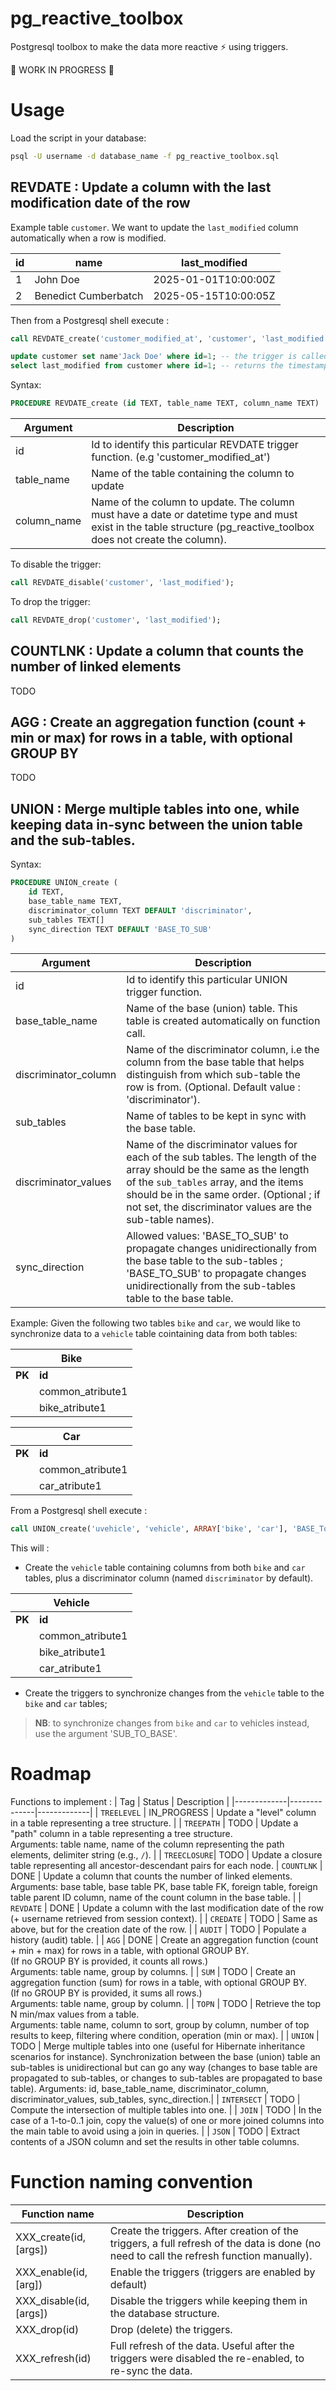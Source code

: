 # pg_reactive_toolbox
Postgresql toolbox to make the data more reactive ⚡ using triggers.

🚧 WORK IN PROGRESS 🚧

# Usage
Load the script in your database:
```bash
psql -U username -d database_name -f pg_reactive_toolbox.sql
```

## REVDATE : Update a column with the last modification date of the row

Example table ```customer```. We want to update the ```last_modified``` column automatically when a row is modified.

| id | name | last_modified |
|----------|----------|----------|
| 1  | John Doe  | 2025-01-01T10:00:00Z  |
| 2  | Benedict Cumberbatch  | 2025-05-15T10:00:05Z  |

Then from a Postgresql shell execute :
```sql
call REVDATE_create('customer_modified_at', 'customer', 'last_modified'); -- create the trigger

update customer set name'Jack Doe' where id=1; -- the trigger is called on update
select last_modified from customer where id=1; -- returns the timestamp of the update statement
```

Syntax:
```sql
PROCEDURE REVDATE_create (id TEXT, table_name TEXT, column_name TEXT)
```

| Argument         | Description |
|-------------|------ |
| id | Id to identify this particular REVDATE trigger function. (e.g 'customer_modified_at')
| table_name | Name of the table containing the column to update
| column_name | Name of the column to update. The column must have a date or datetime type and must exist in the table structure (pg_reactive_toolbox does not create the column). 



To disable the trigger:
```sql
call REVDATE_disable('customer', 'last_modified');
```

To drop the trigger:
```sql
call REVDATE_drop('customer', 'last_modified');
```

## COUNTLNK : Update a column that counts the number of linked elements

TODO

## AGG : Create an aggregation function (count + min or max) for rows in a table, with optional GROUP BY

TODO


## UNION : Merge multiple tables into one, while keeping data in-sync between the union table and the sub-tables.

Syntax:
```sql
PROCEDURE UNION_create (
    id TEXT,
    base_table_name TEXT,
    discriminator_column TEXT DEFAULT 'discriminator',
    sub_tables TEXT[]
    sync_direction TEXT DEFAULT 'BASE_TO_SUB'
)

```
| Argument         | Description |
|-------------|------ |
| id | Id to identify this particular UNION trigger function.
| base_table_name | Name of the base (union) table. This table is created automatically on function call.
| discriminator_column | Name of the discriminator column, i.e the column from the base table that helps distinguish from which sub-table the row is from. (Optional. Default value : 'discriminator').
| sub_tables | Name of tables to be kept in sync with the base table.
| discriminator_values | Name of the discriminator values for each of the sub tables. The length of the array should be the same as the length of the ```sub_tables``` array, and the items should be in the same order. (Optional ; if not set, the discriminator values are the sub-table names).
| sync_direction | Allowed values: 'BASE_TO_SUB' to propagate changes unidirectionally from the base table to the sub-tables ; 'BASE_TO_SUB' to propagate changes unidirectionally from the sub-tables table to the base table. 

Example:
Given the following two tables ```bike``` and ```car```, we would like to synchronize data to a ```vehicle``` table cointaining data from both tables:

<table>
    <thead>
        <tr>
            <th colspan="2">Bike</th>
        </tr>
    </thead>
    <tbody>
        <tr>
            <td><b>PK</b></td>
            <td><b>id</b></td>
        </tr>
        <tr>
            <td/>
            <td>common_atribute1</td>
        </tr>
        <tr>
            <td/>
            <td>bike_atribute1</td>
        </tr>
    </tbody>
</table>

<table>
    <thead>
        <tr>
            <th colspan="2">Car</th>
        </tr>
    </thead>
    <tbody>
        <tr>
            <td><b>PK</b></td>
            <td><b>id</b></td>
        </tr>
        <tr>
            <td/>
            <td>common_atribute1</td>
        </tr>
        <tr>
            <td/>
            <td>car_atribute1</td>
        </tr>
    </tbody>
</table>

From a Postgresql shell execute :
```sql
call UNION_create('uvehicle', 'vehicle', ARRAY['bike', 'car'], 'BASE_To_SUB'); -- create the trigger
```

This will :
* Create the ```vehicle``` table containing columns from both ```bike``` and ```car``` tables, plus a discriminator column (named ```discriminator``` by default).

<table>
    <thead>
        <tr>
            <th colspan="2">Vehicle</th>
        </tr>
    </thead>
    <tbody>
        <tr>
            <td><b>PK</b></td>
            <td><b>id</b></td>
        </tr>
        <tr>
            <td/>
            <td>common_atribute1</td>
        </tr>
        <tr>
            <td/>
            <td>bike_atribute1</td>
        </tr>
        <tr>
            <td/>
            <td>car_atribute1</td>
        </tr>
    </tbody>
</table>

* Create the triggers to synchronize changes from the ```vehicle``` table to the ```bike``` and ```car``` tables;

> **NB**: to synchronize changes from ```bike``` and ```car``` to vehicles instead, use the argument 'SUB_TO_BASE'.

# Roadmap
Functions to implement :
| Tag         | Status       | Description |
|-------------|--------------|-------------|
| `TREELEVEL` | IN_PROGRESS  | Update a "level" column in a table representing a tree structure. |
| `TREEPATH`  | TODO         | Update a "path" column in a table representing a tree structure.<br>Arguments: table name, name of the column representing the path elements, delimiter string (e.g., `/`). |
| `TREECLOSURE`| TODO        | Update a closure table representing all ancestor-descendant pairs for each node.
| `COUNTLNK`  | DONE         | Update a column that counts the number of linked elements.<br>Arguments: base table, base table PK, base table FK, foreign table, foreign table parent ID column, name of the count column in the base table. |
| `REVDATE`   | DONE         | Update a column with the last modification date of the row (+ username retrieved from session context). |
| `CREDATE`   | TODO         | Same as above, but for the creation date of the row. |
| `AUDIT`     | TODO         | Populate a history (audit) table. |
| `AGG`       | DONE  | Create an aggregation function (count + min + max) for rows in a table, with optional GROUP BY.<br>(If no GROUP BY is provided, it counts all rows.)<br>Arguments: table name, group by columns. |
| `SUM`       | TODO         | Create an aggregation function (sum) for rows in a table, with optional GROUP BY.<br>(If no GROUP BY is provided, it sums all rows.)<br>Arguments: table name, group by column. |
| `TOPN`      | TODO         | Retrieve the top N min/max values from a table.<br>Arguments: table name, column to sort, group by column, number of top results to keep, filtering where condition, operation (min or max). |
| `UNION`     | TODO         | Merge multiple tables into one (useful for Hibernate inheritance scenarios for instance). Synchronization between the base (union) table an sub-tables is unidirectional but can go any way (changes to base table are propagated to sub-tables, or changes to sub-tables are propagated to base table). Arguments: id, base_table_name, discriminator_column, discriminator_values, sub_tables, sync_direction.|
| `INTERSECT` | TODO         | Compute the intersection of multiple tables into one. |
| `JOIN`      | TODO         | In the case of a 1-to-0..1 join, copy the value(s) of one or more joined columns into the main table to avoid using a join in queries. |
| `JSON`      | TODO         | Extract contents of a JSON column and set the results in other table columns.


# Function naming convention
| Function name | Description |
|---------------|-------------|
| XXX_create(id, [args]) | Create the triggers. After creation of the triggers, a full refresh of the data is done (no need to call the refresh function manually). |
| XXX_enable(id, [arg]) | Enable the triggers (triggers are enabled by default) |
| XXX_disable(id, [args]) | Disable the triggers while keeping them in the database structure. |
| XXX_drop(id) | Drop (delete) the triggers. |
| XXX_refresh(id) | Full refresh of the data. Useful after the triggers were disabled the re-enabled, to re-sync the data. |

